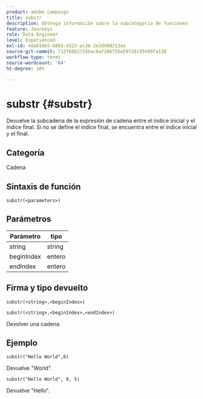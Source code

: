 ```yaml
---
product: adobe campaign
title: substr
description: Obtenga información sobre la subcategoría de funciones
feature: Journeys
role: Data Engineer
level: Experienced
exl-id: dda01de5-b865-4323-ac36-2e3d90d213ee
source-git-commit: 712f66b2715bac0af206755e59728c95499fa110
workflow-type: tm+mt
source-wordcount: '64'
ht-degree: 18%

---
```


# substr {#substr}

Devuelve la subcadena de la expresión de cadena entre el índice inicial y el índice final. Si no se define el índice final, se encuentra entre el índice inicial y el final.

## Categoría

Cadena

## Sintaxis de función

`substr(<parameters>)`

## Parámetros

| Parámetro | tipo |
|-------------|----------|
| string | string |
| beginIndex | entero |
| endIndex | entero |

## Firma y tipo devuelto

`substr(<string>,<beginIndex>)`

`substr(<string>,<beginIndex>,<endIndex>)`

Devolver una cadena.

## Ejemplo

`substr("Hello World",6)`

Devuelve &quot;World&quot;.

`substr("Hello World", 0, 5)`

Devuelve &quot;Hello&quot;.
